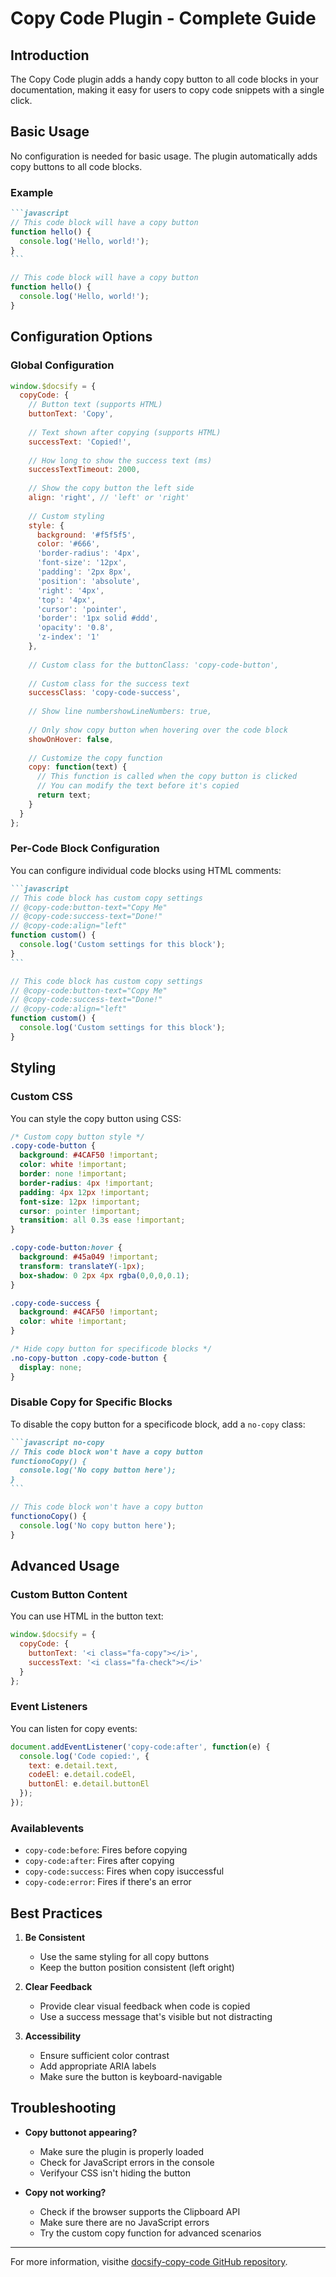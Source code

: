 # Copy Code Plugin - Complete Guide

## Introduction

The Copy Code plugin adds a handy copy button to all code blocks in your documentation, making it easy for users to copy code snippets with a single click.

## Basic Usage

No configuration is needed for basic usage. The plugin automatically adds copy buttons to all code blocks.

### Example

````markdown
```javascript
// This code block will have a copy button
function hello() {
  console.log('Hello, world!');
}
```
````

```javascript
// This code block will have a copy button
function hello() {
  console.log('Hello, world!');
}
```

## Configuration Options

### Global Configuration

```javascript
window.$docsify = {
  copyCode: {
    // Button text (supports HTML)
    buttonText: 'Copy',
    
    // Text shown after copying (supports HTML)
    successText: 'Copied!',
    
    // How long to show the success text (ms)
    successTextTimeout: 2000,
    
    // Show the copy button the left side
    align: 'right', // 'left' or 'right'
    
    // Custom styling
    style: {
      background: '#f5f5f5',
      color: '#666',
      'border-radius': '4px',
      'font-size': '12px',
      'padding': '2px 8px',
      'position': 'absolute',
      'right': '4px',
      'top': '4px',
      'cursor': 'pointer',
      'border': '1px solid #ddd',
      'opacity': '0.8',
      'z-index': '1'
    },
    
    // Custom class for the buttonClass: 'copy-code-button',
    
    // Custom class for the success text
    successClass: 'copy-code-success',
    
    // Show line numbershowLineNumbers: true,
    
    // Only show copy button when hovering over the code block
    showOnHover: false,
    
    // Customize the copy function
    copy: function(text) {
      // This function is called when the copy button is clicked
      // You can modify the text before it's copied
      return text;
    }
  }
};
```

### Per-Code Block Configuration

You can configure individual code blocks using HTML comments:

````markdown
```javascript
// This code block has custom copy settings
// @copy-code:button-text="Copy Me"
// @copy-code:success-text="Done!"
// @copy-code:align="left"
function custom() {
  console.log('Custom settings for this block');
}
```
````

```javascript
// This code block has custom copy settings
// @copy-code:button-text="Copy Me"
// @copy-code:success-text="Done!"
// @copy-code:align="left"
function custom() {
  console.log('Custom settings for this block');
}
```

## Styling

### Custom CSS

You can style the copy button using CSS:

```css
/* Custom copy button style */
.copy-code-button {
  background: #4CAF50 !important;
  color: white !important;
  border: none !important;
  border-radius: 4px !important;
  padding: 4px 12px !important;
  font-size: 12px !important;
  cursor: pointer !important;
  transition: all 0.3s ease !important;
}

.copy-code-button:hover {
  background: #45a049 !important;
  transform: translateY(-1px);
  box-shadow: 0 2px 4px rgba(0,0,0,0.1);
}

.copy-code-success {
  background: #4CAF50 !important;
  color: white !important;
}

/* Hide copy button for specificode blocks */
.no-copy-button .copy-code-button {
  display: none;
}
```

### Disable Copy for Specific Blocks

To disable the copy button for a specificode block, add a `no-copy` class:

````markdown
```javascript no-copy
// This code block won't have a copy button
functionoCopy() {
  console.log('No copy button here');
}
```
````

```javascript no-copy
// This code block won't have a copy button
functionoCopy() {
  console.log('No copy button here');
}
```

## Advanced Usage

### Custom Button Content

You can use HTML in the button text:

```javascript
window.$docsify = {
  copyCode: {
    buttonText: '<i class="fa-copy"></i>',
    successText: '<i class="fa-check"></i>'
  }
};
```

### Event Listeners

You can listen for copy events:

```javascript
document.addEventListener('copy-code:after', function(e) {
  console.log('Code copied:', {
    text: e.detail.text,
    codeEl: e.detail.codeEl,
    buttonEl: e.detail.buttonEl
  });
});
```

### Availablevents

- `copy-code:before`: Fires before copying
- `copy-code:after`: Fires after copying
- `copy-code:success`: Fires when copy isuccessful
- `copy-code:error`: Fires if there's an error

## Best Practices

1. **Be Consistent**
   - Use the same styling for all copy buttons
   - Keep the button position consistent (left oright)

2. **Clear Feedback**
   - Provide clear visual feedback when code is copied
   - Use a success message that's visible but not distracting

3. **Accessibility**
   - Ensure sufficient color contrast
   - Add appropriate ARIA labels
   - Make sure the button is keyboard-navigable

## Troubleshooting

- **Copy buttonot appearing?**
  - Make sure the plugin is properly loaded
  - Check for JavaScript errors in the console
  - Verifyour CSS isn't hiding the button

- **Copy not working?**
  - Check if the browser supports the Clipboard API
  - Make sure there are no JavaScript errors
  - Try the custom copy function for advanced scenarios

---

For more information, visithe [docsify-copy-code GitHub repository](https://github.com/jperasmus/docsify-copy-code).
